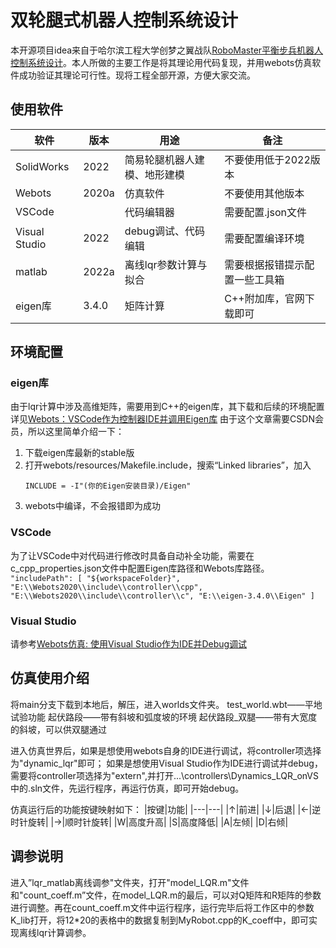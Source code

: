 <!--
 * @Description: 
 * @Version: 2.0
 * @Author: Dandelion
 * @Date: 2023-05-11 12:31:34
<<<<<<< HEAD
 * @LastEditTime: 2024-07-25 11:01:16
=======
 * @LastEditTime: 2023-07-15 18:27:45
>>>>>>> 0792d8e368bad9424ecb953d3755c115bcde5f80
 * @FilePath: \Graduate_Project\README.md
-->
# 双轮腿式机器人控制系统设计

本开源项目idea来自于哈尔滨工程大学创梦之翼战队[RoboMaster平衡步兵机器人控制系统设计](https://zhuanlan.zhihu.com/p/563048952)。本人所做的主要工作是将其理论用代码复现，并用webots仿真软件成功验证其理论可行性。现将工程全部开源，方便大家交流。

## 使用软件

|软件|版本|用途|备注|
|---|---|---|---|
|SolidWorks|2022|简易轮腿机器人建模、地形建模|不要使用低于2022版本|
|Webots|2020a|仿真软件|不要使用其他版本|
|VSCode||代码编辑器|需要配置.json文件|
|Visual Studio|2022|debug调试、代码编辑|需要配置编译环境|
|matlab|2022a|离线lqr参数计算与拟合|需要根据报错提示配置一些工具箱|
|eigen库|3.4.0|矩阵计算|C++附加库，官网下载即可|

## 环境配置

### eigen库

由于lqr计算中涉及高维矩阵，需要用到C++的eigen库，其下载和后续的环境配置详见[Webots：VSCode作为控制器IDE并调用Eigen库](https://blog.csdn.net/qq413886183/article/details/124692107?spm=1001.2014.3001.5501)
由于这个文章需要CSDN会员，所以这里简单介绍一下：

1. 下载eigen库最新的stable版
2. 打开webots/resources/Makefile.include，搜索“Linked libraries”，加入
   ```
   INCLUDE = -I"(你的Eigen安装目录)/Eigen"
   ```
3. webots中编译，不会报错即为成功

### VSCode

为了让VSCode中对代码进行修改时具备自动补全功能，需要在c_cpp_properties.json文件中配置Eigen库路径和Webots库路径。
    ```
    "includePath": [
        "${workspaceFolder}",
        "E:\\Webots2020\\include\\controller\\cpp",
        "E:\\Webots2020\\include\\controller\\c",
        "E:\\eigen-3.4.0\\Eigen"
        ]
    ```

### Visual Studio

请参考[Webots仿真: 使用Visual Studio作为IDE并Debug调试](https://zhuanlan.zhihu.com/p/621739488)

## 仿真使用介绍

将main分支下载到本地后，解压，进入worlds文件夹。
test_world.wbt——平地试验功能
起伏路段——带有斜坡和弧度坡的环境
起伏路段_双腿——带有大宽度的斜坡，可以供双腿通过

进入仿真世界后，如果是想使用webots自身的IDE进行调试，将controller项选择为"dynamic_lqr"即可；
如果是想使用Visual Studio作为IDE进行调试并debug，需要将controller项选择为"extern",并打开...\controllers\Dynamics_LQR_onVS中的.sln文件，先运行程序，再运行仿真，即可开始debug。

仿真运行后的功能按键映射如下：
|按键|功能|
|---|---|
|↑|前进|
|↓|后退|
|←|逆时针旋转|
|→|顺时针旋转|
|W|高度升高|
|S|高度降低|
|A|左倾|
|D|右倾|

## 调参说明

进入”lqr_matlab离线调参"文件夹，打开"model_LQR.m"文件和"count_coeff.m”文件，在model_LQR.m的最后，可以对Q矩阵和R矩阵的参数进行调整。再在count_coeff.m文件中运行程序，运行完毕后将工作区中的参数K_lib打开，将12*20的表格中的数据复制到MyRobot.cpp的K_coeff中，即可实现离线lqr计算调参。

